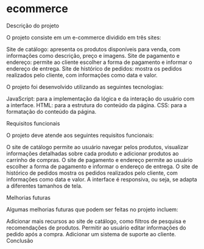 # ecommerce

Descrição do projeto

O projeto consiste em um e-commerce dividido em três sites:

Site de catálogo: apresenta os produtos disponíveis para venda, com informações como descrição, preço e imagens.
Site de pagamento e endereço: permite ao cliente escolher a forma de pagamento e informar o endereço de entrega.
Site de histórico de pedidos: mostra os pedidos realizados pelo cliente, com informações como data e valor.

O projeto foi desenvolvido utilizando as seguintes tecnologias:

JavaScript: para a implementação da lógica e da interação do usuário com a interface.
HTML: para a estrutura do conteúdo da página.
CSS: para a formatação do conteúdo da página.

Requisitos funcionais

O projeto deve atende aos seguintes requisitos funcionais:

O site de catálogo permite ao usuário navegar pelos produtos, visualizar informações detalhadas sobre cada produto e adicionar produtos ao carrinho de compras.
O site de pagamento e endereço permite ao usuário escolher a forma de pagamento e informar o endereço de entrega.
O site de histórico de pedidos mostra os pedidos realizados pelo cliente, com informações como data e valor.
A interface é responsiva, ou seja, se adapta a diferentes tamanhos de tela.

Melhorias futuras

Algumas melhorias futuras que podem ser feitas no projeto incluem:

Adicionar mais recursos ao site de catálogo, como filtros de pesquisa e recomendações de produtos.
Permitir ao usuário editar informações do pedido após a compra.
Adicionar um sistema de suporte ao cliente.
Conclusão

